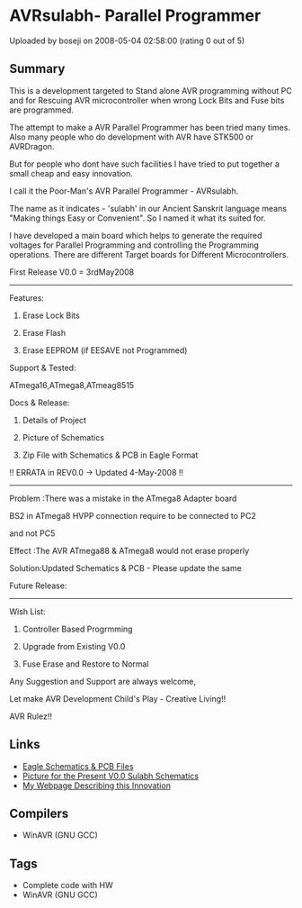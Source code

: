 # AVRsulabh- Parallel Programmer

Uploaded by boseji on 2008-05-04 02:58:00 (rating 0 out of 5)

## Summary

This is a development targeted to Stand alone AVR programming without PC and for Rescuing AVR microcontroller when wrong Lock Bits and Fuse bits are programmed.  

The attempt to make a AVR Parallel Programmer has been tried many times. Also many people who do development with AVR have STK500 or AVRDragon.  

But for people who dont have such facilities I have tried to put together a small cheap and easy innovation.  

I call it the Poor-Man's AVR Parallel Programmer - AVRsulabh.  

The name as it indicates - 'sulabh' in our Ancient Sanskrit language means "Making things Easy or Convenient". So I named it what its suited for.  

I have developed a main board which helps to generate the required voltages for Parallel Programming and controlling the Programming operations. There are different Target boards for Different Microcontrollers.


First Release V0.0 = 3rdMay2008  

---------------------------------  

Features:  

1. Erase Lock Bits  

2. Erase Flash  

3. Erase EEPROM (if EESAVE not Programmed)


Support & Tested:  

ATmega16,ATmega8,ATmeag8515


Docs & Release:  

1. Details of Project  

2. Picture of Schematics  

3. Zip File with Schematics & PCB in Eagle Format


!! ERRATA in REV0.0 -> Updated 4-May-2008 !!  

--------------------------------------------  

Problem :There was a mistake in the ATmega8 Adapter board  

 BS2 in ATmega8 HVPP connection require to be connected to PC2  

 and not PC5  

Effect :The AVR ATmega88 & ATmega8 would not erase properly  

Solution:Updated Schematics & PCB - Please update the same


Future Release:  

----------------------------------  

Wish List:  

1. Controller Based Progrmming  

2. Upgrade from Existing V0.0  

3. Fuse Erase and Restore to Normal


Any Suggestion and Support are always welcome,


Let make AVR Development Child's Play - Creative Living!!


AVR Rulez!!

## Links

- [Eagle Schematics & PCB Files](http://prog.ic.googlepages.com/AVRsulabh.zip)
- [Picture for the Present V0.0 Sulabh Schematics](http://prog.ic.googlepages.com/sulabh1.gif)
- [My Webpage Describing this Innovation](http://prog.ic.googlepages.com/avrsulabh)

## Compilers

- WinAVR (GNU GCC)

## Tags

- Complete code with HW
- WinAVR (GNU GCC)
